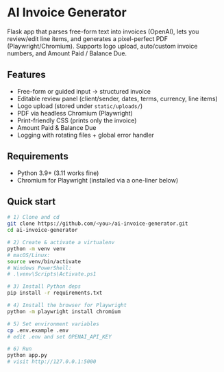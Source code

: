 # AI Invoice Generator

Flask app that parses free-form text into invoices (OpenAI), lets you review/edit line items, and generates a pixel-perfect PDF (Playwright/Chromium). Supports logo upload, auto/custom invoice numbers, and Amount Paid / Balance Due.

## Features
- Free-form or guided input → structured invoice
- Editable review panel (client/sender, dates, terms, currency, line items)
- Logo upload (stored under `static/uploads/`)
- PDF via headless Chromium (Playwright)
- Print-friendly CSS (prints only the invoice)
- Amount Paid & Balance Due
- Logging with rotating files + global error handler

## Requirements
- Python 3.9+ (3.11 works fine)
- Chromium for Playwright (installed via a one-liner below)

## Quick start

```bash
# 1) Clone and cd
git clone https://github.com/<you>/ai-invoice-generator.git
cd ai-invoice-generator

# 2) Create & activate a virtualenv
python -m venv venv
# macOS/Linux:
source venv/bin/activate
# Windows PowerShell:
# .\venv\Scripts\Activate.ps1

# 3) Install Python deps
pip install -r requirements.txt

# 4) Install the browser for Playwright
python -m playwright install chromium

# 5) Set environment variables
cp .env.example .env
# edit .env and set OPENAI_API_KEY

# 6) Run
python app.py
# visit http://127.0.0.1:5000
